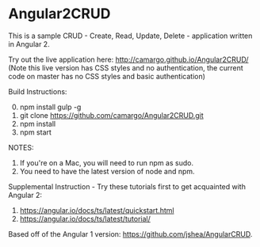 # Angular2CRUD

This is a sample CRUD - Create, Read, Update, Delete - application written in Angular 2. 

Try out the live application here: http://camargo.github.io/Angular2CRUD/ (Note this live version has CSS styles and no authentication, the current code on master has no CSS styles and basic authentication)

Build Instructions:

0. npm install gulp -g
1. git clone https://github.com/camargo/Angular2CRUD.git
2. npm install
3. npm start

NOTES: 
1. If you're on a Mac, you will need to run npm as sudo.
2. You need to have the latest version of node and npm.
      
Supplemental Instruction - Try these tutorials first to get acquainted with Angular 2:

1. https://angular.io/docs/ts/latest/quickstart.html
2. https://angular.io/docs/ts/latest/tutorial/

Based off of the Angular 1 version: https://github.com/jshea/AngularCRUD.

